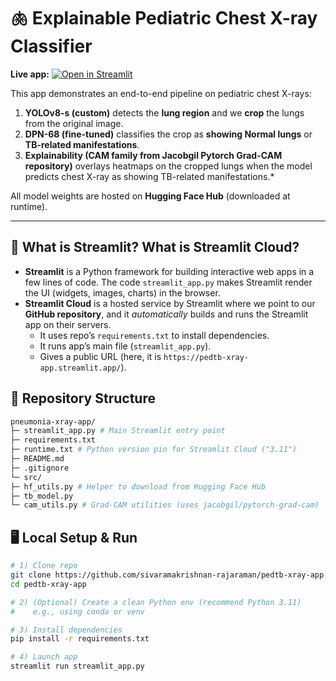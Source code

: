 # 🫁 Explainable Pediatric Chest X-ray Classifier

**Live app:**
[![Open in Streamlit](https://static.streamlit.io/badges/streamlit_badge_black_white.svg)](https://pedtb-xray-app.streamlit.app/)

This app demonstrates an end-to-end pipeline on pediatric chest X-rays:

1. **YOLOv8-s (custom)** detects the **lung region** and we **crop** the lungs from the original image.  
2. **DPN-68 (fine-tuned)** classifies the crop as **showing Normal lungs** or **TB-related manifestations**.  
3. **Explainability (CAM family from Jacobgil Pytorch Grad-CAM repository)** overlays heatmaps on the cropped lungs when the model predicts chest X-ray as showing TB-related manifestations.*

All model weights are hosted on **Hugging Face Hub** (downloaded at runtime).

---

## 🧭 What is Streamlit? What is Streamlit Cloud?

- **Streamlit** is a Python framework for building interactive web apps in a few lines of code. The code `streamlit_app.py` makes Streamlit render the UI (widgets, images, charts) in the browser.
- **Streamlit Cloud** is a hosted service by Streamlit where we point to our **GitHub repository**, and it *automatically* builds and runs the Streamlit app on their servers.  
  - It uses repo’s `requirements.txt` to install dependencies.
  - It runs app’s main file (`streamlit_app.py`).
  - Gives a public URL (here, it is `https://pedtb-xray-app.streamlit.app/`).

## 🧱 Repository Structure
```bash
pneumonia-xray-app/
├─ streamlit_app.py # Main Streamlit entry point
├─ requirements.txt
├─ runtime.txt # Python version pin for Streamlit Cloud ("3.11")
├─ README.md
├─ .gitignore
└─ src/
├─ hf_utils.py # Helper to download from Hugging Face Hub
├─ tb_model.py 
└─ cam_utils.py # Grad-CAM utilities (uses jacobgil/pytorch-grad-cam)
```
## 🖥️ Local Setup & Run

```bash
# 1) Clone repo
git clone https://github.com/sivaramakrishnan-rajaraman/pedtb-xray-app.git
cd pedtb-xray-app

# 2) (Optional) Create a clean Python env (recommend Python 3.11)
#    e.g., using conda or venv

# 3) Install dependencies
pip install -r requirements.txt

# 4) Launch app
streamlit run streamlit_app.py

```
